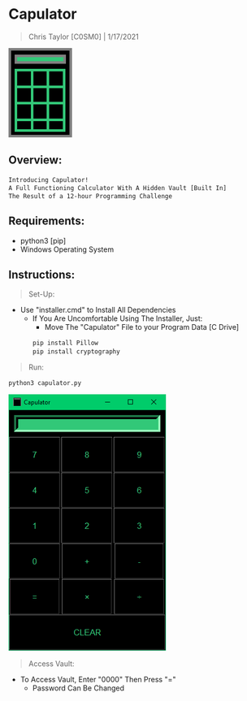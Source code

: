# Capulator

> Chris Taylor [C0SM0] | 1/17/2021

![Capulator Logo](https://github.com/CosmodiumCS/capulator/blob/main/Capulator/images/logo.png?raw=true)

## Overview:
```
Introducing Capulator!
A Full Functioning Calculator With A Hidden Vault [Built In]
The Result of a 12-hour Programming Challenge
```

## Requirements:
- python3 [pip]
- Windows Operating System

## Instructions:
> Set-Up:
- Use "installer.cmd" to Install All Dependencies
    - If You Are Uncomfortable Using The Installer, Just:
        - Move The "Capulator" File to your Program Data [C Drive]
        ```bash
        pip install Pillow
        pip install cryptography
        ```

> Run:
```bash
python3 capulator.py
```
![Capulator Home](https://github.com/CosmodiumCS/capulator/blob/main/Capulator/images/app.png?raw=true)

> Access Vault:
- To Access Vault, Enter "0000" Then Press "="
    - Password Can Be Changed
